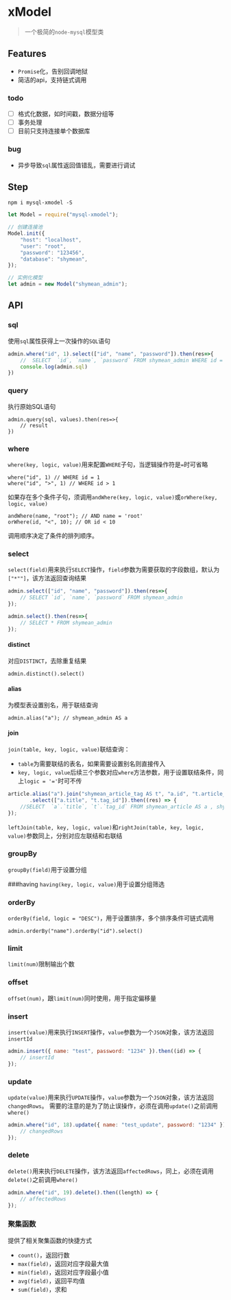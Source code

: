 xModel
===
> 一个极简的`node-mysql`模型类

## Features
* `Promise`化，告别回调地狱
* 简洁的api，支持链式调用

### todo
* [ ] 格式化数据，如时间戳，数据分组等
* [ ] 事务处理
* [ ] 目前只支持连接单个数据库

### bug
* 异步导致`sql`属性返回值错乱，需要进行调试

## Step
```
npm i mysql-xmodel -S
```
```js
let Model = require("mysql-xmodel");

// 创建连接池
Model.init({
    "host": "localhost",
    "user": "root",
    "password": "123456",
    "database": "shymean",
});

// 实例化模型
let admin = new Model("shymean_admin");
```
## API

### sql
使用`sql`属性获得上一次操作的`SQL`语句
```js
admin.where("id", 1).select(["id", "name", "password"]).then(res=>{
    //  SELECT  `id`, `name`, `password` FROM shymean_admin WHERE id = 1
    console.log(admin.sql)
})
```

### query
执行原始SQL语句
```
admin.query(sql, values).then(res=>{
    // result
})
```

### where
`where(key, logic, value)`用来配置`WHERE`子句，当逻辑操作符是`=`时可省略
```
where("id", 1) // WHERE id = 1
where("id", ">", 1) // WHERE id > 1
```
如果存在多个条件子句，须调用`andWhere(key, logic, value)`或`orWhere(key, logic, value)`
```
andWhere(name, "root"); // AND name = 'root'
orWhere(id, "<", 10); // OR id < 10
```
调用顺序决定了条件的排列顺序。

### select
`select(field)`用来执行`SELECT`操作，`field`参数为需要获取的字段数组，默认为`["*""]`，该方法返回查询结果
```js
admin.select(["id", "name", "password"]).then(res=>{
    // SELECT `id`, `name`, `password` FROM shymean_admin
});

admin.select().then(res=>{
    // SELECT * FROM shymean_admin
});
```

#### distinct
对应`DISTINCT`，去除重复结果
```
admin.distinct().select()
```
#### alias
为模型表设置别名，用于联结查询
```
admin.alias("a"); // shymean_admin AS a
```
#### join
`join(table, key, logic, value)`联结查询：
* `table`为需要联结的表名，如果需要设置别名则直接传入
* `key, logic, value`后续三个参数对应`where`方法参数，用于设置联结条件，同上`logic = '='`时可不传

```js
article.alias("a").join("shymean_article_tag AS t", "a.id", "t.article_id")
       .select(["a.title", "t.tag_id"]).then((res) => {
    //SELECT  `a`.`title`, `t`.`tag_id` FROM shymean_article AS a , shymean_article_tag AS t  WHERE a.id = t.article_id                
});
```
`leftJoin(table, key, logic, value)`和`rightJoin(table, key, logic, value)`参数同上，分别对应左联结和右联结
### groupBy
`groupBy(field)`用于设置分组

###having
`having(key, logic, value)`用于设置分组筛选

### orderBy
`orderBy(field, logic = "DESC")`，用于设置排序，多个排序条件可链式调用
```
admin.orderBy("name").orderBy("id").select()
```
### limit
`limit(num)`限制输出个数

### offset
`offset(num)`，跟`limit(num)`同时使用，用于指定偏移量

### insert
`insert(value)`用来执行`INSERT`操作，`value`参数为一个`JSON`对象，该方法返回`insertId`
```js
admin.insert({ name: "test", password: "1234" }).then((id) => {
    // insertId
});
```
### update
`update(value)`用来执行`UPDATE`操作，`value`参数为一个`JSON`对象，该方法返回`changedRows`。
需要的注意的是为了防止误操作，必须在调用`update()`之前调用`where()`
```js
admin.where("id", 18).update({ name: "test_update", password: "1234" }).then((length) => {
    // changedRows
});
```
### delete
`delete()`用来执行`DELETE`操作，该方法返回`affectedRows`，同上，必须在调用`delete()`之前调用`where()`
```js
admin.where("id", 19).delete().then((length) => {
    // affectedRows
});
```

### 聚集函数
提供了相关聚集函数的快捷方式
* `count()`，返回行数
* `max(field)`，返回对应字段最大值
* `min(field)`，返回对应字段最小值
* `avg(field)`，返回平均值
* `sum(field)`，求和